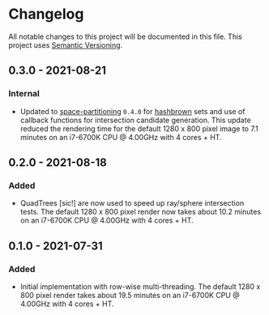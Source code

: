 # Changelog

All notable changes to this project will be documented in this file.
This project uses [Semantic Versioning](https://semver.org/spec/v2.0.0.html).

## 0.3.0 - 2021-08-21

### Internal

- Updated to [space-partitioning](https://crates.io/crates/space-partitioning/0.4.0) `0.4.0`
  for [hashbrown](https://crates.io/crates/hashbrown) sets and use of
  callback functions for intersection candidate generation. This update reduced
  the rendering time for the default 1280 x 800 pixel image to 7.1 minutes on
  an i7-6700K CPU @ 4.00GHz with 4 cores + HT.

## 0.2.0 - 2021-08-18

### Added

- QuadTrees \[sic!\] are now used to speed up ray/sphere intersection tests.
  The default 1280 x 800 pixel render now takes about 10.2 minutes on
  an i7-6700K CPU @ 4.00GHz with 4 cores + HT.

## 0.1.0 - 2021-07-31

### Added

- Initial implementation with row-wise multi-threading. 
  The default 1280 x 800 pixel render takes about 19.5 minutes on
  an i7-6700K CPU @ 4.00GHz with 4 cores + HT.
